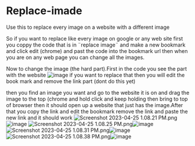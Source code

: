 # Replace-imade
Use this to replace every image on a website with a different image


So if you want to replace like every image on google or any web site first you coppy the code that is in  ¨replace image¨ and make a new bookmark and click edit (chrome) and past the code into the bookmark url then when you are on any web page you can change all the images.

Now to change the image (the hard part).First in the code you see the part with the website
![image](https://user-images.githubusercontent.com/72673500/234363251-1f430c82-e727-4ae6-9a0a-9de99429a76e.png)
if you want to replace that then you will edit the book mark and remove the link part (dont do this yet)

then you find an image you want and go to the website it is on and drag the image to the top (chrome and hold click and keep holding then bring to top of browser then it should open up a website that just has the image.After that you copy the link and edit the bookmark remove the link and paste the new link and it should work
<img src="blob:chrome-untrusted://media-app/a3dd5324-92aa-47fa-ba9d-0d00ab1d39f9" alt="Screenshot 2023-04-25 1.08.21 PM.png"/>![image](https://user-images.githubusercontent.com/72673500/234365220-5464b334-6008-4477-88c5-6daf3575390e.png)
<img src="blob:chrome-untrusted://media-app/3c1f4620-e87e-4966-9ef7-ced53fa1acfe" alt="Screenshot 2023-04-25 1.08.25 PM.png"/>![image](https://user-images.githubusercontent.com/72673500/234365282-3ec58960-039f-4d45-bf3f-edc19336fda3.png)
<img src="blob:chrome-untrusted://media-app/1b503dec-35ab-452c-b869-4ffc6b8c0eb7" alt="Screenshot 2023-04-25 1.08.31 PM.png"/>![image](https://user-images.githubusercontent.com/72673500/234365396-5eb1724d-3012-43e1-86a9-8a4900bc5d0e.png)
<img src="blob:chrome-untrusted://media-app/2f0a0d9e-cf4d-489a-92d2-2ca46fff4145" alt="Screenshot 2023-04-25 1.08.38 PM.png"/>![image](https://user-images.githubusercontent.com/72673500/234365467-4f8b0073-e240-4627-ae08-e32ab5108ec8.png)
